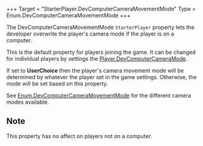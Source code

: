 +++
Target = "StarterPlayer.DevComputerCameraMovementMode"
Type = Enum.DevComputerCameraMovementMode
+++

The DevComputerCameraMovementMode `StarterPlayer` property lets the developer overwrite the player's camera mode if the player is on a computer.This is the default property for players joining the game. It can be changed for individual players by settings the [Player.DevComputerCameraMode](https://developer.roblox.com/api-reference/property/Player/DevComputerCameraMode).If set to **UserChoice** then the player's camera movement mode will be determined by whatever the player set in the game settings. Otherwise, the mode will be set based on this property.See [Enum.DevComputerCameraMovementMode](https://developer.roblox.com/search#stq=DevComputerCameraMovementMode) for the different camera modes available.## NoteThis property has no affect on players not on a computer.